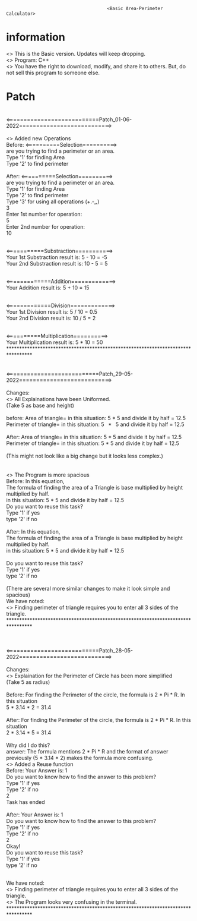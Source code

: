                                           <Basic Area-Perimeter Calculator> 
# information                                                  
  <> This is the Basic version. Updates will keep dropping. <br />
  <> Program: C++ <br />
  <> You have the right to download, modify, and share it to others. But, do not sell this program to someone else. <br />

  
 
# Patch
<br /> <===========================Patch_01-06-2022===========================> <br /> <br />
<> Added new Operations <br />
  Before: <==========Selection==========> <br />
          are you trying to find a perimeter or an area. <br />
          Type '1' for finding Area <br />
          Type '2' to find perimeter <br /> <br />
  After:  <==========Selection==========>  <br />
          are you trying to find a perimeter or an area. <br />
         Type '1' for finding Area <br />
          Type '2' to find perimeter <br /> 
          Type '3' for using all operations (+.-,*,*) <br />
          3 <br />
Enter 1st number for operation: <br />
5 <br />
Enter 2nd number for operation: <br />
10 <br /> <br />

<===========Substraction===========> <br />
Your 1st Substraction result is: 5 - 10 = -5 <br />
Your 2nd Substraction result is: 10 - 5 = 5 <br /> <br />

<=============Addition=============> <br /> 
Your Addition result is: 5 + 10 = 15 <br /> <br />

<=============Division=============> <br />
Your 1st Division result is: 5 / 10 = 0.5 <br /> 
Your 2nd Division result is: 10 / 5 = 2 <br /> <br />

<==========Multiplication==========> <br />
Your Multiplication result is: 5 * 10 = 50 <br /> 
*********************************************************************************  <br />  <br /> 
<br /> <===========================Patch_29-05-2022===========================> <br /> <br />
  Changes: <br />
    <> All Explainations have been Uniformed. <br />
      (Take 5 as base and height) <br /> <br />
      before: Area of triangle= in this situation: 5 * 5 and divide it by half = 12.5 <br />
              Perimeter of triangle= in this situation: 5&ensp; * &ensp;5 and divide it by half = 12.5 <br />
      <br /> After: Area of triangle= in this situation: 5  *  5 and divide it by half = 12.5 <br />
             Perimeter of triangle=   in this situation: 5  *  5 and divide it by half = 12.5 <br />
              <br /> (This might not look like a big change but it looks less complex.)  <br /> <br /> <br /> 
    <> The Program is more spacious <br />
      Before: In this equation,  <br />
        The formula of finding the area of a Triangle is base multiplied by height multiplied by half. <br />
        in this situation: 5 * 5 and divide it by half = 12.5 <br /> 
        Do you want to reuse this task? <br />
        Type '1' if yes <br /> 
        type '2' if no <br />
      <br /> After: In this equation,  <br />
        The formula of finding the area of a Triangle is base multiplied by height multiplied by half. <br />
        in this situation: 5 * 5 and divide it by half = 12.5 <br /> <br />
        Do you want to reuse this task? <br /> 
        Type '1' if yes <br /> 
        type '2' if no <br /> <br /> 
        (There are several more similar changes to make it look simple and spacious) <br /> 
        We have noted: <br />
    <> Finding perimeter of triangle requires you to enter all 3 sides of the triangle. <br />
        ********************************************************************************* <br />  <br /> 

<br /> <===========================Patch_28-05-2022===========================> <br /> <br />
  Changes: <br />
    <> Explaination for the Perimeter of Circle has been more simplified <br />
        (Take 5 as radius) <br /> <br />
       Before: For finding the Perimeter of the circle, the formula is 2 * Pi * R. In this situation <br />
                5 * 3.14 * 2 = 31.4 <br /> <br />
       After:  For finding the Perimeter of the circle, the formula is 2 * Pi * R. In this situation <br />
                2 * 3.14 * 5 = 31.4 <br /> <br />
       Why did I do this? <br />
       answer: The formula mentions 2 * Pi * R and the format of answer previously (5 * 3.14 * 2) makes the formula more confusing. <br />
    <> Added a Reuse function <br />
      Before: Your Answer is: 1 <br />
      Do you want to know how to find the answer to this problem? <br />
      Type '1' if yes <br />
      Type '2' if no <br />
      2 <br />
      Task has ended <br /> <br />
      After: Your Answer is: 1  <br />
      Do you want to know how to find the answer to this problem? <br />
      Type '1' if yes <br />
      Type '2' if no <br />
      2 <br />
      Okay! <br />
      Do you want to reuse this task? <br />
      Type '1' if yes <br /> 
      type '2' if no <br /> <br /> 

  We have noted: <br />
    <> Finding perimeter of triangle requires you to enter all 3 sides of the triangle. <br />
    <> The Program looks very confusing in the terminal. <br />
      ********************************************************************************* 

